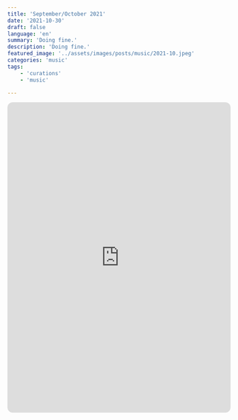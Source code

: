 ```yaml
---
title: 'September/October 2021'
date: '2021-10-30'
draft: false
language: 'en'
summary: 'Doing fine.'
description: 'Doing fine.'
featured_image: '../assets/images/posts/music/2021-10.jpeg'
categories: 'music'
tags:
    - 'curations'
    - 'music'

---
```

<!-- @format -->
<iframe
    style="border-radius:12px"
    src="https://open.spotify.com/embed/playlist/2HCc7vBH1rRcmAgTfRrx4L"
    width="100%"
    height="700"
    frameBorder="0"
    allowfullscreen=""
    allow="
        autoplay;
        clipboard-write;
        encrypted-media;
        fullscreen;
        picture-in-picture
    "
    loading="lazy"
></iframe>
